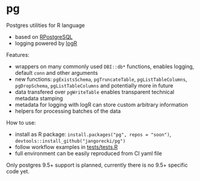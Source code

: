 # pg

Postgres utilities for R language

- based on [RPostgreSQL](https://github.com/tomoakin/RPostgreSQL)
- logging powered by [logR](https://github.com/jangorecki/logR)

Features:  

- wrappers on many commonly used `DBI::db*` functions, enables logging, default `conn` and other arguments
- new functions: `pgExistsSchema`, `pgTruncateTable`, `pgListTableColumns`, `pgDropSchema`, `pgListTableColumns` and potentially more in future
- data transfered over `pgWriteTable` enables transparent technical metadata stamping
- metadata for logging with logR can store custom arbitrary information
- helpers for processing batches of the data

How to use:  

- install as R package: `install.packages("pg", repos = "soon")`, `devtools::install_github("jangorecki/pg")`
- follow workflow examples in [tests/tests.R](tests/tests.R)
- full environment can be easily reproduced from CI yaml file

Only postgres 9.5+ support is planned, currently there is no 9.5+ specific code yet.  
